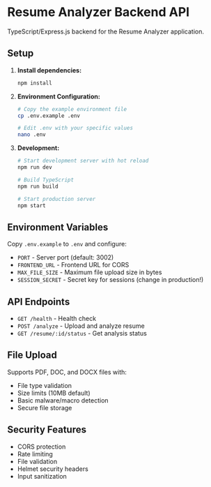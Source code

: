# Resume Analyzer Backend API

TypeScript/Express.js backend for the Resume Analyzer application.

## Setup

1. **Install dependencies:**

   ```bash
   npm install
   ```

2. **Environment Configuration:**

   ```bash
   # Copy the example environment file
   cp .env.example .env

   # Edit .env with your specific values
   nano .env
   ```

3. **Development:**

   ```bash
   # Start development server with hot reload
   npm run dev

   # Build TypeScript
   npm run build

   # Start production server
   npm start
   ```

## Environment Variables

Copy `.env.example` to `.env` and configure:

- `PORT` - Server port (default: 3002)
- `FRONTEND_URL` - Frontend URL for CORS
- `MAX_FILE_SIZE` - Maximum file upload size in bytes
- `SESSION_SECRET` - Secret key for sessions (change in production!)

## API Endpoints

- `GET /health` - Health check
- `POST /analyze` - Upload and analyze resume
- `GET /resume/:id/status` - Get analysis status

## File Upload

Supports PDF, DOC, and DOCX files with:

- File type validation
- Size limits (10MB default)
- Basic malware/macro detection
- Secure file storage

## Security Features

- CORS protection
- Rate limiting
- File validation
- Helmet security headers
- Input sanitization
